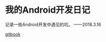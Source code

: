 # 我的Android开发日记

记录一些Android开发中遇见的坑。   ——2018.3.16

[gitbook](https://zxos.gitbooks.io/androidmark)


